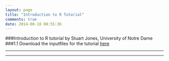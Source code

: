 ```yaml
---
layout: page
title: "Introduction to R Tutorial"
comments: true
date: 2014-08-18 08:55:36
---
```

###Introduction to R tutorial by Stuart Jones, University of Notre Dame
###1.1 Download the inputfiles for the tutorial [here](https://github.com/edamame-course/docs/tree/gh-pages/extra/Jones_RTutorialFiles/)


----------------------------------------------------
----------------------------------------------------
